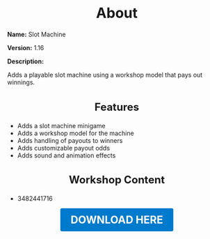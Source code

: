 <h1 style="text-align:center; font-size:2rem; font-weight:bold;">About</h1>

**Name:**
Slot Machine

**Version:**
1.16

**Description:**

Adds a playable slot machine using a workshop model that pays out winnings.

<h2 style="text-align:center; font-size:1.5rem; font-weight:bold;">Features</h2>

- Adds a slot machine minigame
- Adds a workshop model for the machine
- Adds handling of payouts to winners
- Adds customizable payout odds
- Adds sound and animation effects


<h2 style="text-align:center; font-size:1.5rem; font-weight:bold;">Workshop Content</h2>

- 3482441716





<p align="center"><a href="https://github.com/LiliaFramework/Modules/raw/refs/heads/gh-pages/slots.zip" style="display:inline-block;padding:12px 24px;font-size:1.5rem;font-weight:bold;text-decoration:none;color:#fff;background-color:var(--md-primary-fg-color,#007acc);border-radius:4px;">DOWNLOAD HERE</a></p>